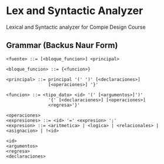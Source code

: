 # Lex and Syntactic Analyzer
Lexical and Syntactic analyzer for Compie Design Course

## Grammar (Backus Naur Form)
```
<fuente> ::= [<bloque_funcion>] <principal>

<bloque_funcion> ::= {<funcion>}

<principal> ::= principal '(' ')' [<declaraciones>] 
                [<operaciones>] '}'

<funcion> ::= <tipo_dato> <id> '(' [<argumentos>]')'
                '{' [<declaraciones>] [<operaciones>]   
                <regresa>'}'
                
<operaciones>
<expresiones> ::= <id> '=' <expresion> ';'
<expresion> ::= <aritmetica> | <logica> | <relacionales> | <asignacion> | !<id>

<id>
<argumentos>
<regresa>
<declaraciones>
```
